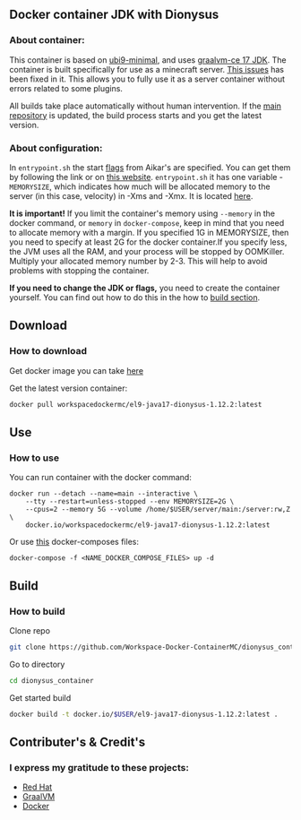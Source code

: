 ## Docker container JDK with Dionysus ##
### About container: ###

This container is based on [ubi9-minimal](https://hub.docker.com/r/redhat/ubi9-minimal), and uses [graalvm-ce 17 JDK](https://www.graalvm.org).
The container is built specifically for use as a minecraft server. [This issues](https://github.com/graalvm/container/issues/73) has been fixed in it.
This allows you to fully use it as a server container without errors related to some plugins.

All builds take place automatically without human intervention. If the [main repository](https://github.com/nopjmp/Dionysus) is updated, the build process starts and you get the latest version.

### About configuration: ###

In ```entrypoint.sh``` the start [flags](https://docs.papermc.io/paper/aikars-flags) from Aikar's are specified. You can get them by following the link or on [this website](https://flags.sh/). ```entrypoint.sh``` it has one variable - ```MEMORYSIZE```, which indicates how much will be allocated memory to the server (in this case, velocity) in -Xms and -Xmx. It is located [here](https://github.com/Workspace-Docker-ContainerMC/dionysus_container/blob/18ff9a55b86c509063299d5c05068f6695712040/entrypoint.sh#L19).

**It is important!** If you limit the container's memory using ``--memory`` in the docker command, or ``memory`` in ``docker-compose``, keep in mind that you need to allocate memory with a margin. If you specified 1G in MEMORYSIZE, then you need to specify at least 2G for the docker container.If you specify less, the JVM uses all the RAM, and your process will be stopped by OOMKiller. Multiply your allocated memory number by 2-3. This will help to avoid problems with stopping the container.

**If you need to change the JDK or flags,** you need to create the container yourself. You can find out how to do this in the how to [build section](https://github.com/Workspace-Docker-ContainerMC/dionysus_container?tab=readme-ov-file#build).

## Download ##
### How to download ###

Get docker image you can take [here](https://hub.docker.com/r/workspacedockermc/el9-java17-dionysus-1.12.2)

Get the latest version сontainer:
```bash
docker pull workspacedockermc/el9-java17-dionysus-1.12.2:latest
```

## Use ##
### How to use ###
You can run container with the docker command:
```
docker run --detach --name=main --interactive \
    --tty --restart=unless-stopped --env MEMORYSIZE=2G \
    --cpus=2 --memory 5G --volume /home/$USER/server/main:/server:rw,Z \
    docker.io/workspacedockermc/el9-java17-dionysus-1.12.2:latest
```

Or use [this](https://github.com/Workspace-Docker-ContainerMC/compose-files) docker-composes files:
```
docker-compose -f <NAME_DOCKER_COMPOSE_FILES> up -d
```

## Build ##
### How to build ###
Clone repo
```bash
git clone https://github.com/Workspace-Docker-ContainerMC/dionysus_container
```

Go to directory
```bash
cd dionysus_container
```

Get started build
```bash
docker build -t docker.io/$USER/el9-java17-dionysus-1.12.2:latest .
```

## Contributer's & Credit's ##
### I express my gratitude to these projects: ###
- [Red Hat](https://github.com/RedHatOfficial)
- [GraalVM](https://github.com/graalvm)
- [Docker](https://docker.com)